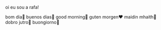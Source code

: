 oi eu sou a rafa!

bom dia💛
buenos dias🧡
good morning💙
guten morgen❤️
maidin mhaith🤍
dobro jutro🩷
buongiorno💚


  
